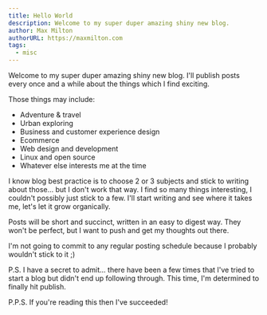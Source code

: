 ```yaml
---
title: Hello World
description: Welcome to my super duper amazing shiny new blog.
author: Max Milton
authorURL: https://maxmilton.com
tags:
  - misc
---
```


Welcome to my super duper amazing shiny new blog. I'll publish posts every once and a while about the things which I find exciting.

Those things may include:

- Adventure &amp; travel
- Urban exploring
- Business and customer experience design
- Ecommerce
- Web design and development
- Linux and open source
- Whatever else interests me at the time

I know blog best practice is to choose 2 or 3 subjects and stick to writing about those… but I don't work that way. I find so many things interesting, I couldn't possibly just stick to a few. I'll start writing and see where it takes me, let's let it grow organically.

Posts will be short and succinct, written in an easy to digest way. They won't be perfect, but I want to push and get my thoughts out there.

I'm not going to commit to any regular posting schedule because I probably wouldn't stick to it ;)

P.S. I have a secret to admit… there have been a few times that I've tried to start a blog but didn't end up following through. This time, I'm determined to finally hit publish.

P.P.S. If you're reading this then I've succeeded!
